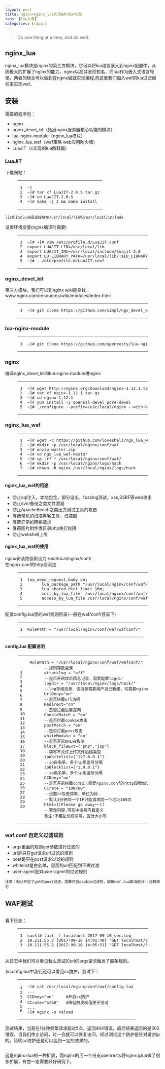 ```yaml
---
layout: post
title: nginx+nginx_lua实现WAF防护功能 
tags: [lua文章]
categories: [topic]
---
```

<blockquote class="blockquote-center"><p>Do one thing at a time, and do well.</p></blockquote><h2 id="nginx-lua"><a href="#nginx-lua" class="headerlink" title="nginx_lua"></a>nginx_lua</h2><p>nginx_lua模块是nginx的第三方模块，它可以将lua语言嵌入到nginx配置中，从而极大的扩展了nginx的能力，nginx以高并发而知名，而lua作为嵌入式语言轻便，两者的结合可以做到在nginx层就实现编程,而这里我们加入waf的lua过滤编程来实现waf。<br/></p><h2 id="安装"><a href="#安装" class="headerlink" title="安装"></a>安装</h2><p>需要的程序包：</p><ul><li>nginx</li><li>nginx_devel_kit（拓展nginx服务器核心功能的模块）</li><li>lua-nginx-module（nginx_lua模块）</li><li>nginx_lua_waf（waf策略 web应用防火墙）</li><li>LuaJIT（c实现的lua解释器）</li></ul><h3 id="LuaJIT"><a href="#LuaJIT" class="headerlink" title="LuaJIT"></a>LuaJIT</h3><p>下载网站：</p><figure class="highlight bash"><table><tbody><tr><td class="gutter"><pre><div class="line">1</div><div class="line">2</div><div class="line">3</div><div class="line">4</div></pre></td><td class="code"><pre><div class="line">~]</div><div class="line">~]<span class="comment"># tar xf LuaJIT-2.0.5.tar.gz</span></div><div class="line">~]<span class="comment"># cd LuaJIT-2.0.5</span></div><div class="line">~]<span class="comment"># make -j 2 &amp;&amp; make install</span></div></pre></td></tr></tbody></table></figure><p><code>lib和include是直接放在/usr/local/lib和/usr/local/include</code></p><p>设置环境变量(nginx编译时需要)<br/></p><figure class="highlight bash"><table><tbody><tr><td class="gutter"><pre><div class="line">1</div><div class="line">2</div><div class="line">3</div><div class="line">4</div><div class="line">5</div></pre></td><td class="code"><pre><div class="line">~]<span class="comment"># ~]# vim /etc/profile.d/LuaJIT.conf</span></div><div class="line"><span class="built_in">export</span> LUAJIT_LIB=/usr/<span class="built_in">local</span>/lib</div><div class="line"><span class="built_in">export</span> LUAJIT_INC=/usr/<span class="built_in">local</span>/include/luajit-2.0</div><div class="line"><span class="built_in">export</span> LD_LIBRARY_PATH=/usr/<span class="built_in">local</span>/lib/:<span class="variable">$LD_LIBRARY_PATH</span></div><div class="line">~]<span class="comment"># . /etc/profile.d/LuaJIT.conf</span></div></pre></td></tr></tbody></table></figure><p></p><h3 id="nginx-devel-kit"><a href="#nginx-devel-kit" class="headerlink" title="nginx_devel_kit"></a>nginx_devel_kit</h3><p>第三方模块，我们可以到nginx wiki是查找：www.nginx.com/resources/wiki/modules/index.html</p><figure class="highlight bash"><table><tbody><tr><td class="gutter"><pre><div class="line">1</div></pre></td><td class="code"><pre><div class="line">~]<span class="comment"># git clone https://github.com/simpl/ngx_devel_kit</span></div></pre></td></tr></tbody></table></figure><h3 id="lua-nginx-module"><a href="#lua-nginx-module" class="headerlink" title="lua-nginx-module"></a>lua-nginx-module</h3><figure class="highlight bash"><table><tbody><tr><td class="gutter"><pre><div class="line">1</div></pre></td><td class="code"><pre><div class="line">~]<span class="comment"># git clone https://github.com/openresty/lua-nginx-module</span></div></pre></td></tr></tbody></table></figure><h3 id="nginx"><a href="#nginx" class="headerlink" title="nginx"></a>nginx</h3><p>编译nginx_devel_kit和lua-nginx-module进nginx<br/></p><figure class="highlight bash"><table><tbody><tr><td class="gutter"><pre><div class="line">1</div><div class="line">2</div><div class="line">3</div><div class="line">4</div><div class="line">5</div></pre></td><td class="code"><pre><div class="line">~]<span class="comment"># wget http://nginx.org/download/nginx-1.12.1.tar.gz</span></div><div class="line">~]<span class="comment"># tar xf nginx-1.12.1.tar.gz</span></div><div class="line">~]<span class="comment"># cd nginx-1.12.1</span></div><div class="line">~]<span class="comment"># yum install -y openssl-devel pcre-devel</span></div><div class="line">~]<span class="comment"># ./configure --prefix=/usr/local/nginx --with-http_stub_status_module --with-http_ssl_module --add-module=../ngx_devel_kit --add-module=../lua-nginx-module --user=nginx --group=nginx</span></div></pre></td></tr></tbody></table></figure><p></p><h3 id="nginx-lua-waf"><a href="#nginx-lua-waf" class="headerlink" title="nginx_lua_waf"></a>nginx_lua_waf</h3><figure class="highlight bash"><table><tbody><tr><td class="gutter"><pre><div class="line">1</div><div class="line">2</div><div class="line">3</div><div class="line">4</div><div class="line">5</div><div class="line">6</div><div class="line">7</div></pre></td><td class="code"><pre><div class="line">~]<span class="comment"># wget -c https://github.com/loveshell/ngx_lua_waf/archive/master.zip</span></div><div class="line">~]<span class="comment"># mkdir -p /usr/local/nginx/conf/waf</span></div><div class="line">~]<span class="comment"># unzip master.zip </span></div><div class="line">~]<span class="comment"># cd ngx_lua_waf-master</span></div><div class="line">~]<span class="comment"># cp -rf * /usr/local/nginx/conf/waf/</span></div><div class="line">~]<span class="comment"># mkdir -p /usr/local/nginx/logs/hack</span></div><div class="line">~]<span class="comment"># chown -R nginx /usr/local/nginx/logs/hack</span></div></pre></td></tr></tbody></table></figure><h4 id="nginx-lua-waf的用途"><a href="#nginx-lua-waf的用途" class="headerlink" title="nginx_lua_waf的用途"></a>nginx_lua_waf的用途</h4><ul><li>防止sql注入，本地包含，部分溢出，fuzzing测试，xss,SSRF等web攻击</li><li>防止svn/备份之类文件泄漏</li><li>防止ApacheBench之类压力测试工具的攻击</li><li>屏蔽常见的扫描黑客工具，扫描器</li><li>屏蔽异常的网络请求</li><li>屏蔽图片附件类目录php执行权限</li><li>防止webshell上传</li></ul><h4 id="nginx-lua-waf的使用"><a href="#nginx-lua-waf的使用" class="headerlink" title="nginx_lua_waf的使用"></a>nginx_lua_waf的使用</h4><p>nginx安装路径假设为:/usr/local/nginx/conf/<br/>在nginx.conf的http段添加<br/></p><figure class="highlight plain"><table><tbody><tr><td class="gutter"><pre><div class="line">1</div><div class="line">2</div><div class="line">3</div><div class="line">4</div><div class="line">5</div></pre></td><td class="code"><pre><div class="line">lua_need_request_body on;</div><div class="line">      lua_package_path &#34;/usr/local/nginx/conf/waf/?.lua&#34;;</div><div class="line">      lua_shared_dict limit 10m;</div><div class="line">      init_by_lua_file  /usr/local/nginx/conf/waf/init.lua; </div><div class="line">      access_by_lua_file /usr/local/nginx/conf/waf/waf.lua;</div></pre></td></tr></tbody></table></figure><p></p><p>配置config.lua里的waf规则目录(一般在waf/conf/目录下)<br/></p><figure class="highlight plain"><table><tbody><tr><td class="gutter"><pre><div class="line">1</div></pre></td><td class="code"><pre><div class="line">RulePath = &#34;/usr/local/nginx/conf/waf/wafconf/&#34;</div></pre></td></tr></tbody></table></figure><p></p><h4 id="config-lua-配置说明"><a href="#config-lua-配置说明" class="headerlink" title="config.lua 配置说明"></a>config.lua 配置说明</h4><figure class="highlight plain"><table><tbody><tr><td class="gutter"><pre><div class="line">1</div><div class="line">2</div><div class="line">3</div><div class="line">4</div><div class="line">5</div><div class="line">6</div><div class="line">7</div><div class="line">8</div><div class="line">9</div><div class="line">10</div><div class="line">11</div><div class="line">12</div><div class="line">13</div><div class="line">14</div><div class="line">15</div><div class="line">16</div><div class="line">17</div><div class="line">18</div><div class="line">19</div><div class="line">20</div><div class="line">21</div><div class="line">22</div><div class="line">23</div><div class="line">24</div><div class="line">25</div><div class="line">26</div><div class="line">27</div><div class="line">28</div><div class="line">29</div><div class="line">30</div></pre></td><td class="code"><pre><div class="line">RulePath = &#34;/usr/local/nginx/conf/waf/wafconf/&#34;</div><div class="line">      --规则存放目录</div><div class="line">      attacklog = &#34;off&#34;</div><div class="line">      --是否开启攻击信息记录，需要配置logdir</div><div class="line">      logdir = &#34;/usr/local/nginx/logs/hack/&#34;</div><div class="line">      --log存储目录，该目录需要用户自己新建，切需要nginx用户的可写权限</div><div class="line">      UrlDeny=&#34;on&#34;</div><div class="line">      --是否拦截url访问</div><div class="line">      Redirect=&#34;on&#34;</div><div class="line">      --是否拦截后重定向</div><div class="line">      CookieMatch = &#34;on&#34;</div><div class="line">      --是否拦截cookie攻击</div><div class="line">      postMatch = &#34;on&#34; </div><div class="line">      --是否拦截post攻击</div><div class="line">      whiteModule = &#34;on&#34; </div><div class="line">      --是否开启URL白名单</div><div class="line">      black_fileExt={&#34;php&#34;,&#34;jsp&#34;}</div><div class="line">      --填写不允许上传文件后缀类型</div><div class="line">      ipWhitelist={&#34;127.0.0.1&#34;}</div><div class="line">      --ip白名单，多个ip用逗号分隔</div><div class="line">      ipBlocklist={&#34;1.0.0.1&#34;}</div><div class="line">      --ip黑名单，多个ip用逗号分隔</div><div class="line">      CCDeny=&#34;on&#34;</div><div class="line">      --是否开启拦截cc攻击(需要nginx.conf的http段增加lua_shared_dict limit 10m;)</div><div class="line">      CCrate = &#34;100/60&#34;</div><div class="line">      --设置cc攻击频率，单位为秒.</div><div class="line">      --默认1分钟同一个IP只能请求同一个地址100次</div><div class="line">      html=[[Please go away~~]]</div><div class="line">      --警告内容,可在中括号内自定义</div><div class="line">      备注:不要乱动双引号，区分大小写</div></pre></td></tr></tbody></table></figure><h3 id="waf-conf-自定义过滤规则"><a href="#waf-conf-自定义过滤规则" class="headerlink" title="waf.conf 自定义过滤规则"></a>waf.conf 自定义过滤规则</h3><ul><li>args里面的规则get参数进行过滤的</li><li>url是只在get请求url过滤的规则</li><li>post是只在post请求过滤的规则</li><li>whitelist是白名单，里面的url匹配到不做过滤</li><li>user-agent是对user-agent的过滤规则</li></ul><p><code>注意：默认开启了get和post过滤，需要开启cookie过滤的，编辑waf.lua取消部分--注释即可</code></p><h2 id="WAF测试"><a href="#WAF测试" class="headerlink" title="WAF测试"></a>WAF测试</h2><p><img src="https://jusene.github.io//image/98.png" alt="" title="渗透测试"/></p><p>看下日志：<br/></p><figure class="highlight bash"><table><tbody><tr><td class="gutter"><pre><div class="line">1</div><div class="line">2</div><div class="line">3</div></pre></td><td class="code"><pre><div class="line">hack]<span class="comment"># tail -f localhost_2017-09-16_sec.log </span></div><div class="line">10.211.55.2 [2017-09-16 14:01:40] <span class="string">&#34;GET localhost/?id=select%20*%20from%20mysql;&#34;</span> <span class="string">&#34;-&#34;</span>  <span class="string">&#34;Mozilla/5.0 (Macintosh; Intel Mac OS X 10.12; rv:56.0) Gecko/20100101 Firefox/56.0&#34;</span> <span class="string">&#34;select.+(from|limit)&#34;</span></div><div class="line">10.211.55.2 [2017-09-16 14:05:51] <span class="string">&#34;GET localhost/?id=union%20select%20*%20from%20mysql;&#34;</span> <span class="string">&#34;-&#34;</span>  <span class="string">&#34;Mozilla/5.0 (Macintosh; Intel Mac OS X 10.12; rv:56.0) Gecko/20100101 Firefox/56.0&#34;</span> <span class="string">&#34;select.+(from|limit)&#34;</span></div></pre></td></tr></tbody></table></figure><p></p><p>从日志中我们可以看见我么测试的url的args请求触发了那条规则。</p><p>从config.lua中我们还可以看见cc防护，测试下：<br/></p><figure class="highlight plain"><table><tbody><tr><td class="gutter"><pre><div class="line">1</div><div class="line">2</div><div class="line">3</div><div class="line">4</div><div class="line">5</div><div class="line">6</div></pre></td><td class="code"><pre><div class="line">~]# cat /usr/local/nginx/conf/waf/config.lua</div><div class="line">...</div><div class="line">CCDeny=&#34;on&#34;     #开启cc防护</div><div class="line">CCrate=&#34;5/60&#34;   #降低触发阀值便于测试</div><div class="line">...</div><div class="line">~]# nginx -s reload</div></pre></td></tr></tbody></table></figure><p></p><p>测试结果，当我在1分钟频繁请求超过5次，返回404错误，最后结果返回的是503错误，当我们停止访问，过一会就可以恢复访问，经过测试这个防护是针对请求ip的，证明cc防护还是可以达到一定的效果的。</p><p><img src="https://jusene.github.io//image/99.png" alt="" title="cc防护"/></p><p>这是nginx+lua的一种扩展，而nginx的另一个分支openresty将nginx与lua做了很多扩展，有空一定需要好好研究下。</p>